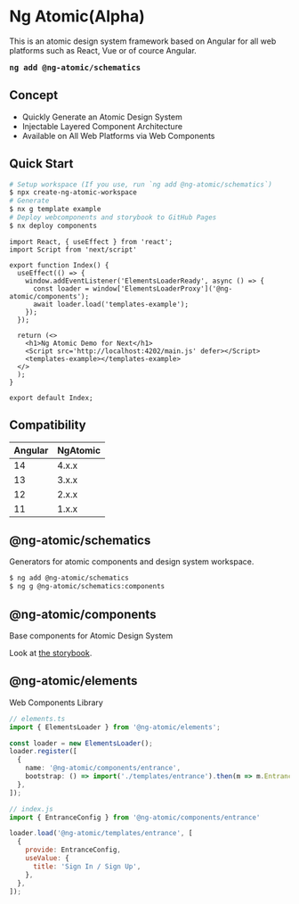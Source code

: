 # Ng Atomic(Alpha)
This is an atomic design system framework based on Angular for all web platforms such as React, Vue or of cource Angular.

<strong><pre>ng add @ng-atomic/schematics</pre></strong>

## Concept
- Quickly Generate an Atomic Design System
- Injectable Layered Component Architecture
- Available on All Web Platforms via Web Components

## Quick Start
```sh
# Setup workspace (If you use, run `ng add @ng-atomic/schematics`)
$ npx create-ng-atomic-workspace
# Generate 
$ nx g template example
# Deploy webcomponents and storybook to GitHub Pages
$ nx deploy components
```

```tsx
import React, { useEffect } from 'react';
import Script from 'next/script'

export function Index() {
  useEffect(() => {
    window.addEventListener('ElementsLoaderReady', async () => {
      const loader = window['ElementsLoaderProxy']('@ng-atomic/components');
      await loader.load('templates-example');
    });
  });

  return (<>
    <h1>Ng Atomic Demo for Next</h1>
    <Script src='http://localhost:4202/main.js' defer></Script>
    <templates-example></templates-example>
  </>
  );
}

export default Index;
```


## Compatibility
| Angular | NgAtomic   |
| --------|----------- |
| 14      | 4.x.x      |
| 13      | 3.x.x      |
| 12      | 2.x.x      |
| 11      | 1.x.x      |

## @ng-atomic/schematics
Generators for atomic components and design system workspace.

```sh
$ ng add @ng-atomic/schematics
$ ng g @ng-atomic/schematics:components
```

## @ng-atomic/components
Base components for Atomic Design System

Look at [the storybook](https://nontangent.github.io/ng-atomic/storybook/).


## @ng-atomic/elements
Web Components Library 

```ts
// elements.ts
import { ElementsLoader } from '@ng-atomic/elements';

const loader = new ElementsLoader();
loader.register([
  {
    name: '@ng-atomic/components/entrance',
    bootstrap: () => import('./templates/entrance').then(m => m.EntranceModule),
  },
]);

```

```js
// index.js
import { EntranceConfig } from '@ng-atomic/components/entrance'

loader.load('@ng-atomic/templates/entrance', [
  {
    provide: EntranceConfig,
    useValue: {
      title: 'Sign In / Sign Up',
    },
  },
]);
```
